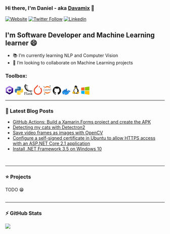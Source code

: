### Hi there, I'm Daniel - aka [Davamix](https://davamix.net) 👋

[![Website](https://img.shields.io/website?label=davamix.net&style=for-the-badge&url=https%3A%2F%2Fdavamix.net)](https://davamix.net)
[![Twitter Follow](https://img.shields.io/static/v1?label=follow%20me&message=@davamix&color=blue&logo=twitter&style=for-the-badge)](https://twitter.com/davamix)
[![Linkedin](https://img.shields.io/static/v1?label=Contact&message=Daniel&color=blue&logo=linkedin&style=for-the-badge)](https://www.linkedin.com/in/danielvalcarce)


## I'm Software Developer and Machine Learning learner 😄 

- 📚 I’m currently learning NLP and Computer Vision
- 👯 I’m looking to collaborate on Machine Learning projects


### Toolbox:

<img src="https://github.com/davamix/davamix/raw/master/logos/c_sharp_logo.png" alt="C#" title="C#" width="26" > <img src="https://github.com/davamix/davamix/raw/master/logos/python_logo.png" alt="Python" title="Python" width="26" > 
<img src="https://github.com/davamix/davamix/raw/master/logos/flask_logo.png" alt="Flask" title="Flask web applicacion framework" width="26" />
<img src="https://github.com/davamix/davamix/raw/master/logos/pytorch_logo.png" alt="Pytorch" title="Pytorch - Machine learning framework" width="26" />
<img src="https://github.com/davamix/davamix/raw/master/logos/jupyter_logo.png" alt="Jupyter" title="Jupyter Notebook" width="26" />
<img src="https://github.com/davamix/davamix/raw/master/logos/github_logo.png" alt="GitHub" title="GitHub" width="26" />
<img src="https://github.com/davamix/davamix/raw/master/logos/docker_logo.png" alt="Docker" title="Docker" width="26" />
<img src="https://github.com/davamix/davamix/raw/master/logos/linux_logo.png" alt="Linux" title="Linux" width="26" />
<img src="https://github.com/davamix/davamix/raw/master/logos/windows_logo.png" alt="Windows" title="Windows" width="26" />

---

### 📃 Latest  Blog Posts

- [GitHub Actions: Build a Xamarin.Forms project and create the APK](https://davamix.net/posts/github-actions-build-xamarin-forms-poject-and-create-the-apk.html)
- [Detecting my cats with Detectron2](https://davamix.net/posts/detecting-my-cats-with-Detectron2.html)
- [Save video frames as images with OpenCV](https://davamix.net/posts/save-video-frames-as-images-with-opencv.html)
- [Configure a self-signed certificate in Ubuntu to allow HTTPS access with an ASP.NET Core 2.1 application](https://davamix.net/posts/asp-net-core-2-with-https.html)
- [Install .NET Framework 3.5 on Windows 10](https://davamix.net/posts/install-net-3-5-on-Windows-10.html)

<br/>

---

### ⭐ Projects

TODO 😁
<br />
<br />

---

### ⚡ GitHub Stats

<img src="https://github-readme-stats.vercel.app/api?username=davamix&count_private=true&show_icons=true" />

